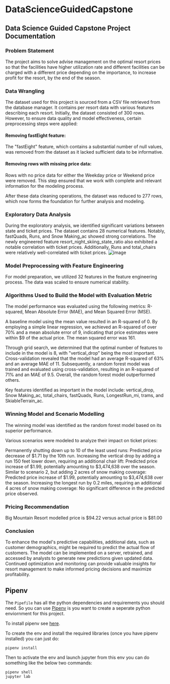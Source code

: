 # DataScienceGuidedCapstone

## Data Science Guided Capstone Project Documentation
### Problem Statement

The project aims to solve advise management on the optimal resort prices so that the facilities have higher utilization rate and different facilities can be charged with a different price depending on the importance, to increase profit for the resort, by the end of the season. 



### Data Wrangling

The dataset used for this project is sourced from a CSV file retrieved from the database manager. It contains per resort data with various features describing each resort. Initially, the dataset consisted of 300 rows. However, to ensure data quality and model effectiveness, certain preprocessing steps were applied:

#### Removing fastEight feature: 
The "fastEight" feature, which contains a substantial number of null values, was removed from the dataset as it lacked sufficient data to be informative.

#### Removing rows with missing price data: 
Rows with no price data for either the Weekday price or Weekend price were removed. This step ensured that we work with complete and relevant information for the modeling process.

After these data cleaning operations, the dataset was reduced to 277 rows, which now forms the foundation for further analysis and modeling.

### Exploratory Data Analysis

During the exploratory analysis, we identified significant variations between state and ticket prices. The dataset contains 28 numerical features. Notably, fastQuads, Runs, and Snow Making_ac showed strong correlations. The newly engineered feature resort_night_skiing_state_ratio also exhibited a notable correlation with ticket prices. Additionally, Runs and total_chairs were relatively well-correlated with ticket prices.
![image](https://github.com/Anchee/DataScienceGuidedCapstone/assets/32008044/20cd3b22-05bd-4663-acf5-4049eb46e385)


### Model Preprocessing with Feature Engineering

For model preparation, we utilized 32 features in the feature engineering process. The data was scaled to ensure numerical stability.

### Algorithms Used to Build the Model with Evaluation Metric

The model performance was evaluated using the following metrics: R-squared, Mean Absolute Error (MAE), and Mean Squared Error (MSE).

A baseline model using the mean value resulted in an R-squared of 0. By employing a simple linear regression, we achieved an R-squared of over 70% and a mean absolute error of 9, indicating that price estimates were within $9 of the actual price. The mean squared error was 161.

Through grid search, we determined that the optimal number of features to include in the model is 8, with "vertical_drop" being the most important. Cross-validation revealed that the model had an average R-squared of 63% and an average MAE of 11. Subsequently, a random forest model was trained and evaluated using cross-validation, resulting in an R-squared of 71% and an MAE of 9.5. Overall, the random forest model outperformed others.

Key features identified as important in the model include: vertical_drop, Snow Making_ac, total_chairs, fastQuads, Runs, LongestRun_mi, trams, and SkiableTerrain_ac.

### Winning Model and Scenario Modelling

The winning model was identified as the random forest model based on its superior performance.

Various scenarios were modeled to analyze their impact on ticket prices:

Permanently shutting down up to 10 of the least used runs: Predicted price decrease of $1.71 by the 10th run.
Increasing the vertical drop by adding a run 150 feet lower down, requiring an additional chair lift: Predicted price increase of $1.99, potentially amounting to $3,474,638 over the season.
Similar to scenario 2, but adding 2 acres of snow making coverage: Predicted price increase of $1.99, potentially amounting to $3,474,638 over the season.
Increasing the longest run by 0.2 miles, requiring an additional 4 acres of snow making coverage: No significant difference in the predicted price observed.

### Pricing Recommendation

Big Mountain Resort modelled price is $94.22 versus actual price is $81.00

### Conclusion

To enhance the model's predictive capabilities, additional data, such as customer demographics, might be required to predict the actual flow of customers. The model can be implemented on a server, retrained, and accessed by analysts to generate new predictions given updated data. Continued optimization and monitoring can provide valuable insights for resort management to make informed pricing decisions and maximize profitability.

## Pipenv

The `Pipefile` has all the python dependencies and requirements you should need. So you can use [Pipenv](https://pipenv-fork.readthedocs.io/en/latest/) is you want to create a seperate python enviornment for this project. 

To install pipenv see [here](https://pipenv-fork.readthedocs.io/en/latest/#install-pipenv-today).

To create the env and install the required libraries (once you have pipenv installed) you can just do:
```
pipenv install
```

Then to activate the env and launch jupyter from this env you can do something like the below two commands:
```
pipenv shell
jupyter lab
```
